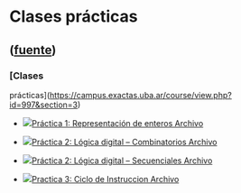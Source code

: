 # Clases prácticas
([fuente](https://campus.exactas.uba.ar/course/view.php?id=997&section=3))
---
### [Clases
prácticas](https://campus.exactas.uba.ar/course/view.php?id=997&section=3)

  - [![ ](https://campus.exactas.uba.ar/theme/image.php/aardvark/core/1524752928/f/pdf-24)Práctica 1: Representación de enteros  Archivo](https://campus.exactas.uba.ar/mod/resource/view.php?id=60322)

  - [![ ](https://campus.exactas.uba.ar/theme/image.php/aardvark/core/1524752928/f/pdf-24)Práctica 2: Lógica digital – Combinatorios  Archivo](https://campus.exactas.uba.ar/mod/resource/view.php?id=60323)

  - [![ ](https://campus.exactas.uba.ar/theme/image.php/aardvark/core/1524752928/f/pdf-24)Práctica 2: Lógica digital – Secuenciales Archivo](https://campus.exactas.uba.ar/mod/resource/view.php?id=60768)

  - [![ ](https://campus.exactas.uba.ar/theme/image.php/aardvark/core/1524752928/f/pdf-24)Practica 3: Ciclo de Instruccion Archivo](https://campus.exactas.uba.ar/mod/resource/view.php?id=62171)

